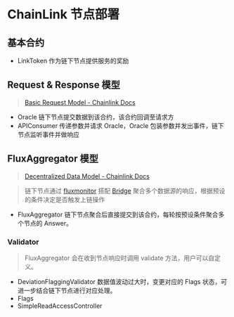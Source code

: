 # ChainLink 节点部署

## 基本合约

* LinkToken 作为链下节点提供服务的奖励

## Request & Response 模型

> [Basic Request Model - Chainlink Docs](https://docs.chain.link/docs/architecture-request-model/)

* Oracle 链下节点提交数据到该合约，该合约回调至请求方
* APIConsumer 传递参数并请求 Oracle，Oracle 包装参数并发出事件，链下节点监听事件并做响应

## FluxAggregator 模型

> [Decentralized Data Model - Chainlink Docs](https://docs.chain.link/docs/architecture-decentralized-model/)

> 链下节点通过 [fluxmonitor](https://docs.chain.link/docs/architecture-decentralized-model/) 搭配 [Bridge](https://docs.chain.link/docs/node-operators/) 聚合多个数据源的响应，根据预设的条件决定是否触发上链操作

* FluxAggregator 链下节点聚合后直接提交到该合约，每轮按预设条件聚合多个节点的 Answer。

### Validator

> FluxAggregator 会在收到节点响应时调用 validate 方法，用户可以自定义。

* DeviationFlaggingValidator 数据值波动过大时，变更对应的 Flags 状态，可进一步结合链下节点进行对应处理。
* Flags
* SimpleReadAccessController
